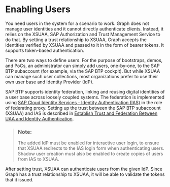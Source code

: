 <!-- loio2d113a1343cd4e34b33a8460344361a1 -->

# Enabling Users

You need users in the system for a scenario to work. Graph does not manage user identities and it cannot directly authenticate clients. Instead, it relies on the XSUAA, SAP Authorization and Trust Management Service to do that. By setting a trust relationship to XSUAA, Graph accepts the identities verified by XSUAA and passed to it in the form of bearer tokens. It supports token-based authentication.

There are two ways to define users. For the purpose of bootstraps, demos, and PoCs, an administrator can simply add users, one-by-one, to the SAP BTP subaccount \(for example, via the SAP BTP cockpit\). But while XSUAA can manage such user collections, most organizations prefer to use their own user base and Identity Provider \(IdP\).

SAP BTP supports identity federation, linking and reusing digital identities of a user base across loosely coupled systems. The federation is implemented using [SAP Cloud Identity Services - Identity Authentication \(IAS\)](https://help.sap.com/viewer/6d6d63354d1242d185ab4830fc04feb1/Cloud/en-US/19f3eca47db643b6aad448b5dc1075ad.html) in the role of federating proxy. Setting up the trust between the SAP BTP subaccount \(XSUAA\) and IAS is described in [Establish Trust and Federation Between UAA and Identity Authentication](https://help.sap.com/products/BTP/65de2977205c403bbc107264b8eccf4b/161f8f0cfac64c4fa2d973bc5f08a894.html?version=Cloud).

> ### Note:  
> The added IdP must be enabled for interactive user login, to ensure that XSUAA redirects to the IAS login form when authenticating users. Shadow user creation must also be enabled to create copies of users from IAS to XSUAA.

After setting trust, XSUAA can authenticate users from the given IdP. Since Graph has a trust relationship to XSUAA, it will be able to validate the tokens that it issued.

